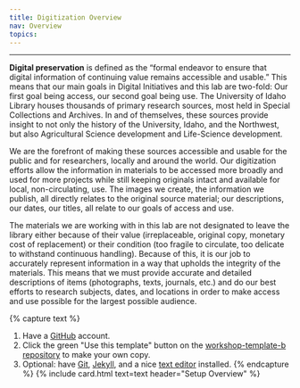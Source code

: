 ```yaml
---
title: Digitization Overview
nav: Overview
topics:
---
```


-----------------

**Digital preservation** is defined as the “formal endeavor to ensure that digital information of continuing value remains accessible and usable.” This means that our main goals in Digital Initiatives and this lab are two-fold: Our first goal being access, our second goal being use. The University of Idaho Library houses thousands of primary research sources, most held in Special Collections and Archives. In and of themselves, these sources provide insight to not only the history of the University, Idaho, and the Northwest, but also Agricultural Science development and Life-Science development.

We are the forefront of making these sources accessible and usable for the public and for researchers, locally and around the world. Our digitization efforts allow the information in materials to be accessed more broadly and used for more projects while still keeping originals intact and available for local, non-circulating, use. The images we create, the information we publish, all directly relates to the original source material; our descriptions, our dates, our titles, all relate to our goals of access and use.

The materials we are working with in this lab are not designated to leave the library either because of their value (irreplaceable, original copy, monetary cost of replacement) or their condition (too fragile to circulate, too delicate to withstand continuous handling). Because of this, it is our job to accurately represent information in a way that upholds the integrity of the materials. This means that we must provide accurate and detailed descriptions of items (photographs, texts, journals, etc.) and do our best efforts to research subjects, dates, and locations in order to make access and use possible for the largest possible audience.


{% capture text %}
1. Have a [GitHub](https://github.com) account.
2. Click the green "Use this template" button on the [workshop-template-b repository](https://github.com/evanwill/workshop-template-b) to make your own copy.
3. Optional: have [Git](https://git-scm.com/), [Jekyll](https://jekyllrb.com/), and a nice [text editor](https://code.visualstudio.com/) installed.
{% endcapture %}
{% include card.html text=text header="Setup Overview" %}

